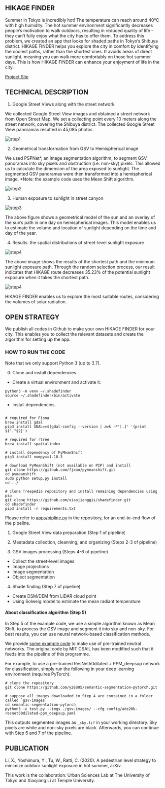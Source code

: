 ## HIKAGE FINDER
Summer in Tokyo is incredibly hot!
The temperature can reach around 40℃ with high humidity. The hot summer environment significantly decreases people’s motivation to walk outdoors, resulting in reduced quality of life – they can’t fully enjoy what the city has to offer them. To address this problem, we created an app that looks for shaded paths in Tokyo’s Shibuya district. HIKAGE FINDER helps you explore the city in comfort by identifying the coolest paths, rather than the shortest ones. It avoids areas of direct sunlight, meaning you can walk more comfortably on those hot summer days. This is how HIKAGE FINDER can enhance your enjoyment of life in the city.

[Project Site](https://urbansciences.jp/en/1112/)

## TECHNICAL DESCRIPTION

1. Google Street Views along with the street network

We collected Google Street View images and obtained a street network from Open Street Map. We set a collecting point every 10 meters along the street network, covering the Shibuya district. The collected Google Street View panoramas resulted in 45,085 photos.

![step1](images/step1.jpg)

2. Geometrical transformation from GSV to Hemispherical image

We used PSPNet*, an image segmentation algorithm, to segment GSV panoramas into sky pixels and obstruction (i.e. non-sky) pixels. This allowed us to calculate the dimension of the area exposed to sunlight. The segmented GSV panoramas were then transformed into a hemispherical image.
*Note: the example code uses the Mean Shift algorithm.

![step2](images/step2.png)

3. Human exposure to sunlight in street canyon

![step3](images/step3.jpg)

The above figure shows a geometrical model of the sun and an overlay of the sun’s path in one day on hemispherical images. This model enables us to estimate the volume and location of sunlight depending on the time and day of the year.

4. Results: the spatial distributions of street-level sunlight exposure

![step4](images/step4.jpg)

The above image shows the results of the shortest path and the minimum sunlight exposure path. Through the random selection process, our result indicates that HIKAGE route decreases 35.23% of the potential sunlight exposure when it takes the shortest path.

![step4](images/step4-2.png)

HIKAGE FINDER enables us to explore the most suitable routes, considering the volumes of solar radiation.


## OPEN STRATEGY

We publish all codes in Github to make your own HIKAGE FINDER for your city. This enables you to collect the relevant datasets and create the algorithm for setting up the app.


### HOW TO RUN THE CODE
Note that we only support Python 3 (up to 3.7).

0. Clone and install dependencies
- Create a virtual environment and activate it.
```
python3 -m venv ~/.shadefinder
source ~/.shadefinder/bin/activate
```
- Install dependencies.
```

# required for Fiona
brew install gdal 
pip3 install GDAL==$(gdal-config --version | awk -F'[.]' '{print $1"."$2}')

# required for rtree
brew install spatialindex

# install dependency of PyMeanShift
pip3 install numpy==1.18.3

# download PyMeanShift (not available on PIP) and install
git clone https://github.com/fjean/pymeanshift.git
cd pymeanshift
sudo python setup.py install
cd ../

# clone Treepedia repository and install remaining dependencies using pip
git clone https://github.com/xiaojianggis/shadefinder.git
cd shadefinder
pip3 install -r requirements.txt
```

Please refer to [apps/pipline.py](apps/pipline.py) in the repository, for an end-to-end flow of the pipeline.

1. Google Street View data preparation (Step 1 of pipeline)

2. Meatadata collection, cleanning, and organizing (Steps 2-3 of pipeline)

3. GSV images processing (Steps 4-6 of pipeline)
- Collect the street-level images
- Image projections
- Image segmentation
- Object segmentation

4. Shade finding (Step 7 of pipeline)
- Create DSM/DEM from LiDAR cloud point
- Using Solweig model to estimate the mean radiant temperature

#### About classification algorithm (Step 5)
In Step 5 of the example code, we use a simple algorithm known as Mean Shift, to process the GSV image and segment it into sky and non-sky. For best results, you can use neural network-based classification methods.

We provide [some example code](https://github.com/y26805/semantic-segmentation-pytorch) to make use of pre-trained neutral networks. The original code by MIT CSAIL has been modified such that it feeds into the pipeline of this programme. 

For example, to use a pre-trained ResNet50dilated + PPM_deepsup network for classification, simply run the following in your deep learning environment (requires PyTorch):

```
# clone the repository
git clone https://github.com/y26805/semantic-segmentation-pytorch.git

# suppose all images downloaded in Step 4 are contained in a folder called `gsv-images`
cd semantic-segmentation-pytorch
python3 -u test.py --imgs ./gsv-images/ --cfg config/ade20k-resnet50dilated-ppm_deepsup.yaml 
```

This outputs segmented images as `_sky.tif` in your working directory. Sky pixels are white and non-sky pixels are black. Afterwards, you can continue with Step 6 and 7 of the pipeline.


## PUBLICATION

Li, X., Yoshimura, Y., Tu, W., Ratti, C. (2020). A pedestrian level strategy to minimize outdoor sunlight exposure in hot summer, arXiv.

This work is the collaboration: Urban Sciences Lab at The University of Tokyo and Xiaojiang Li at Temple University.

